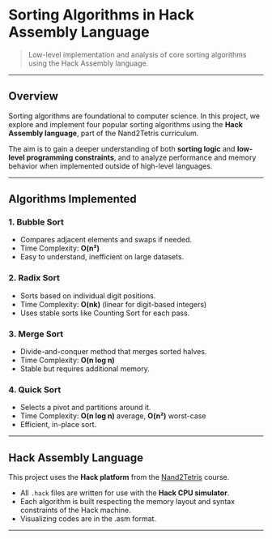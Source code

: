 # Sorting Algorithms in Hack Assembly Language

> Low-level implementation and analysis of core sorting algorithms using the Hack Assembly language.

---

## Overview

Sorting algorithms are foundational to computer science. In this project, we explore and implement four popular sorting algorithms using the **Hack Assembly language**, part of the Nand2Tetris curriculum.

The aim is to gain a deeper understanding of both **sorting logic** and **low-level programming constraints**, and to analyze performance and memory behavior when implemented outside of high-level languages.

---

## Algorithms Implemented

### 1. Bubble Sort
- Compares adjacent elements and swaps if needed.
- Time Complexity: **O(n²)**
- Easy to understand, inefficient on large datasets.

### 2. Radix Sort
- Sorts based on individual digit positions.
- Time Complexity: **O(nk)** (linear for digit-based integers)
- Uses stable sorts like Counting Sort for each pass.

### 3. Merge Sort
- Divide-and-conquer method that merges sorted halves.
- Time Complexity: **O(n log n)**
- Stable but requires additional memory.

### 4. Quick Sort
- Selects a pivot and partitions around it.
- Time Complexity: **O(n log n)** average, **O(n²)** worst-case
- Efficient, in-place sort.

---

## Hack Assembly Language

This project uses the **Hack platform** from the [Nand2Tetris](https://www.nand2tetris.org/) course.

- All `.hack` files are written for use with the **Hack CPU simulator**.
- Each algorithm is built respecting the memory layout and syntax constraints of the Hack machine.
- Visualizing codes are in the .asm format.
---
